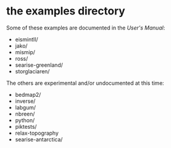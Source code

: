 # the examples directory

Some of these examples are documented in the _User's Manual_:

* eismintII/
* jako/
* mismip/
* ross/
* searise-greenland/
* storglaciaren/


The others are experimental and/or undocumented at this time:

* bedmap2/
* inverse/
* labgum/
* nbreen/
* python/
* piktests/
* relax-topography
* searise-antarctica/

